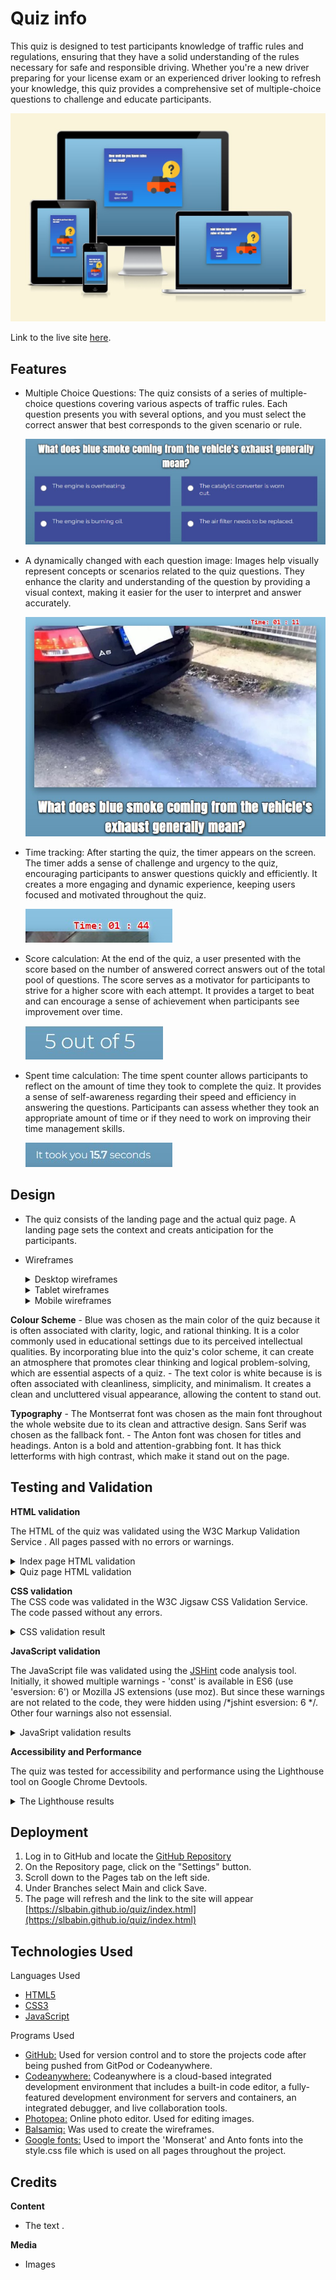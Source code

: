 # Quiz info

This quiz is designed to test participants knowledge of traffic rules and regulations, ensuring that they have a solid understanding of the rules necessary for safe and responsible driving. Whether you're a new driver preparing for your license exam or an experienced driver looking to refresh your knowledge, this quiz provides a comprehensive set of multiple-choice questions to challenge and educate participants.

![Screenshot of how the site looks on different screen sizes](assets/docs/responsive-screens.jpg)

Link to the live site [here](https://slbabin.github.io/quiz/). 


## Features

- Multiple Choice Questions: The quiz consists of a series of multiple-choice questions covering various aspects of traffic rules. Each question presents you with several options, and you must select the correct answer that best corresponds to the given scenario or rule.

     ![Screenshot of the Product links section](assets/docs/multi-choice-questions.jpg) 

- A dynamically changed with each question image: Images help visually represent concepts or scenarios related to the quiz questions. They  enhance the clarity and understanding of the question by providing a visual context, making it easier for the user to interpret and answer accurately.

    ![Screenshot of the Product links section](assets/docs/dynamic-image.jpg) 

- Time tracking: After starting the quiz, the timer appears on the screen. The timer adds a sense of challenge and urgency to the quiz, encouraging participants to answer questions quickly and efficiently. It creates a more engaging and dynamic experience, keeping users focused and motivated throughout the quiz. 

    ![Screenshot of the Product links section](assets/docs/timer.jpg) 


- Score calculation: At the end of the quiz, a user presented with the score based on the number of answered correct answers out of the total pool of questions. 
The score serves as a motivator for participants to strive for a higher score with each attempt. It provides a target to beat and can encourage a sense of achievement when participants see improvement over time. 

    ![Screenshot of the Product links section](assets/docs/score.jpg) 

- Spent time calculation: The time spent counter allows participants to reflect on the amount of time they took to complete the quiz. It provides a sense of self-awareness regarding their speed and efficiency in answering the questions. Participants can assess whether they took an appropriate amount of time or if they need to work on improving their time management skills.

    ![Screenshot of the Product links section](assets/docs/spent-time.jpg) 

## Design 

- The quiz consists of the landing page and the actual quiz page. A landing page sets the context and creats anticipation for the participants. 

- Wireframes
  
    <details>
    <summary>Desktop wireframes</summary>
    <img src="assets/docs/desktop-wireframe.png">
    </details>

    <details>
    <summary>Tablet wireframes</summary>
    <img src="assets/docs/tablet-wireframe.png">
    </details>

    <details>
    <summary>Mobile wireframes</summary>    
    <img src="assets/docs/mobile-wirefreame.png">
    </details>


__Colour Scheme__
    - Blue was chosen as the main color of the quiz because it is often associated with clarity, logic, and rational thinking. It is a color commonly used in educational settings due to its perceived intellectual qualities. By incorporating blue into the quiz's color scheme, it can create an atmosphere that promotes clear thinking and logical problem-solving, which are essential aspects of a quiz. 
    - The text color is white because is is often associated with cleanliness, simplicity, and minimalism. It creates a clean and uncluttered visual appearance, allowing the content to stand out.

__Typography__
    - The Montserrat font was chosen as the main font throughout the whole website due to its clean and attractive design. Sans Serif  was chosen as the fallback font. 
    - The Anton font was chosen for titles and headings. Anton is a bold and attention-grabbing font. It has thick letterforms with high contrast, which make it stand out on the page.  

## Testing and Validation
 
 __HTML validation__

The HTML of the quiz was validated using the W3C Markup Validation Service . All pages passed with no errors or warnings.
    <details>
    <summary>Index page HTML validation</summary>
    <img src="assets/docs/w3c-index-page-validation.jpg">
    </details>
    <details>
    <summary>Quiz page HTML validation</summary>
    <img src="assets/docs/w3c-quiz-page-validation.jpg">
    </details>

 __CSS validation__  
 The CSS code was validated in the W3C Jigsaw CSS Validation Service. The code passed without any errors. 
    <details>
    <summary>CSS validation result</summary>
    <img src="assets/docs/css-validation.jpg">
    </details>

__JavaScript validation__

The JavaScript file was validated using the [JSHint](https://en.wikipedia.org/wiki/JSHint) code analysis tool. Initially, it showed multiple warnings - 'const' is available in ES6 (use 'esversion: 6') or Mozilla JS extensions (use moz). But since these warnings are not related to the code, they were hidden using /*jshint esversion: 6 */. Other four warnings also not essensial. 
    <details>
    <summary> JavaSript validation results</summary>
    <img src="assets/docs/javascript-jshint-validation.jpg">
    </details>

__Accessibility and Performance__

The quiz was tested for accessibility and performance using the Lighthouse tool on Google Chrome Devtools. 
    <details>
    <summary> The Lighthouse results</summary>
    <img src="assets/docs/lighthouse-mobile.jpg">
    </details>

## Deployment
1. Log in to GitHub and locate the [GitHub Repository](https://github.com/)
2. On the Repository page, click on the "Settings" button.
3. Scroll down to the Pages tab on the left side.
4. Under Branches select Main and click Save.
5. The page will refresh and the link to the site will appear [https://slbabin.github.io/quiz/index.html](https://slbabin.github.io/quiz/index.html)

## Technologies Used
Languages Used
- [HTML5](https://en.wikipedia.org/wiki/HTML5)
- [CSS3](https://en.wikipedia.org/wiki/Cascading_Style_Sheets)
- [JavaScript](https://en.wikipedia.org/wiki/JavaScript)


Programs Used
 - [GitHub:](https://github.com/) Used for version control and to store the projects code after being pushed from GitPod or Codeanywhere.
  - [Codeanywhere:](https://codeanywhere.com/) Codeanywhere is a cloud-based integrated development environment that includes a built-in code editor, a fully-featured development environment for servers and containers, an integrated debugger, and live collaboration tools.
  - [Photopea:](https://www.photopea.com/) Online photo editor. Used for editing images.
  - [Balsamiq:](https://balsamiq.com/wireframes/) Was used to create the wireframes.
  - [Google fonts:](https://fonts.google.com/) Used to import the 'Monserat' and Anto fonts into the style.css file which is used on all pages throughout the project.

## Credits
__Content__
 - The text .

__Media__
- Images
